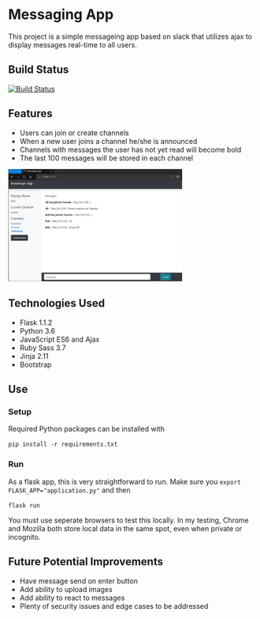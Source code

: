 # Messaging App

This project is a simple messageing app based on slack that utilizes ajax to display messages real-time to all users. 

## Build Status

[![Build Status](https://travis-ci.org/asteinig4018/messaging_app.svg?branch=master)](https://travis-ci.org/asteinig4018/messaging_app)

## Features

* Users can join or create channels
* When a new user joins a channel he/she is announced
* Channels with messages the user has not yet read will become bold
* The last 100 messages will be stored in each channel 

<img src="demo/img/bob_in_events.JPG" width=70%> 

## Technologies Used

* Flask 1.1.2
* Python 3.6
* JavaScript ES6 and Ajax
* Ruby Sass 3.7
* Jinja 2.11
* Bootstrap


## Use

### Setup

Required Python packages can be installed with 
```
pip install -r requirements.txt
```

### Run

As a flask app, this is very straightforward to run. Make sure you ```export FLASK_APP="application.py"``` and then 
```
flask run
```

You must use seperate browsers to test this locally. In my testing, Chrome and Mozilla both store local data in the same spot, even when private or incognito. 


## Future Potential Improvements

* Have message send on enter button
* Add ability to upload images
* Add ability to react to messages
* Plenty of security issues and edge cases to be addressed